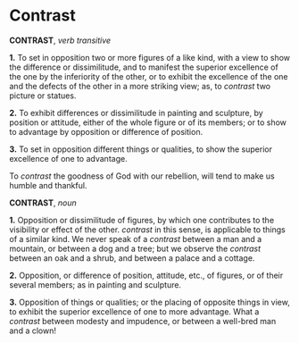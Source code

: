 # Contrast

**CONTRAST**, _verb transitive_

**1.** To set in opposition two or more figures of a like kind, with a view to show the difference or dissimilitude, and to manifest the superior excellence of the one by the inferiority of the other, or to exhibit the excellence of the one and the defects of the other in a more striking view; as, to _contrast_ two picture or statues.

**2.** To exhibit differences or dissimilitude in painting and sculpture, by position or attitude, either of the whole figure or of its members; or to show to advantage by opposition or difference of position.

**3.** To set in opposition different things or qualities, to show the superior excellence of one to advantage.

To _contrast_ the goodness of God with our rebellion, will tend to make us humble and thankful.

**CONTRAST**, _noun_

**1.** Opposition or dissimilitude of figures, by which one contributes to the visibility or effect of the other. _contrast_ in this sense, is applicable to things of a similar kind. We never speak of a _contrast_ between a man and a mountain, or between a dog and a tree; but we observe the _contrast_ between an oak and a shrub, and between a palace and a cottage.

**2.** Opposition, or difference of position, attitude, etc., of figures, or of their several members; as in painting and sculpture.

**3.** Opposition of things or qualities; or the placing of opposite things in view, to exhibit the superior excellence of one to more advantage. What a _contrast_ between modesty and impudence, or between a well-bred man and a clown!